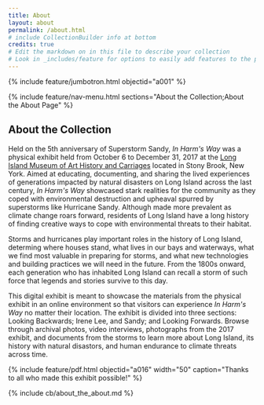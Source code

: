 ```yaml
---
title: About
layout: about
permalink: /about.html
# include CollectionBuilder info at bottom
credits: true
# Edit the markdown on in this file to describe your collection
# Look in _includes/feature for options to easily add features to the page
---
```



{% include feature/jumbotron.html objectid="a001" %}

{% include feature/nav-menu.html sections="About the Collection;About the About Page" %}

## About the Collection

Held on the 5th anniversary of Superstorm Sandy, *In Harm's Way* was a physical exhibit held from October 6 to December 31, 2017 at the [Long Island Museum of Art History and Carriages](https://longislandmuseum.org/) located in Stony Brook, New York. Aimed at educating, documenting, and sharing the lived experiences of generations impacted by natural disasters on Long Island across the last century, *In Harm's Way* showcased stark realities for the community as they coped with environmental destruction and upheaval spurred by superstorms like Hurricane Sandy. Although made more prevalent as climate change roars forward, residents of Long Island have a long history of finding creative ways to cope with environmental threats to their habitat.

Storms and hurricanes play important roles in the history of Long Island, determing where houses stand, what lives in our bays and waterways, what we find most valuable in preparing for storms, and what new technologies and building practices we will need in the future. From the 1800s onward, each generation who has inhabited Long Island can recall a storm of such force that legends and stories survive to this day. 

This digital exhibit is meant to showcase the materials from the physical exhibit in an online environment so that visitors can experience *In Harm's Way* no matter their location. The exhibit is divided into three sections: Looking Backwards; Irene Lee, and Sandy; and Looking Forwards. Browse through archival photos, video interviews, photographs from the 2017 exhibit, and documents from the storms to learn more about Long Island, its history with natural disastors, and human endurance to climate threats across time. 

 {% include feature/pdf.html objectid="a016" width="50" caption="Thanks to all who made this exhibit possible!" %}




<!-- IMPORTANT!!! DELETE this comment and the include below when you are finished editing this page for your collection. The include below introduces about page features. They will show up on your collection's about page until you delete it.  -->
{% include cb/about_the_about.md %} 
